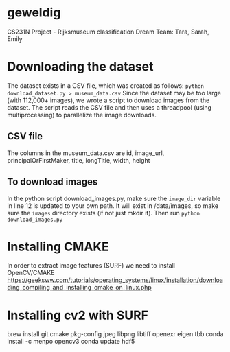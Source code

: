 # geweldig
CS231N Project - Rijksmuseum classification
Dream Team: Tara, Sarah, Emily

# Downloading the dataset
The dataset exists in a CSV file, which was created as follows:
`python download_dataset.py > museum_data.csv`
Since the dataset may be too large (with 112,000+ images), we wrote a script to download images from the dataset.
The script reads the CSV file and then uses a threadpool (using multiprocessing) to parallelize the image downloads. 

## CSV file
The columns in the museum_data.csv are
id, image_url, principalOrFirstMaker, title, longTitle, width, height

## To download images
In the python script download_images.py, make sure the `image_dir` variable in line 12 is updated to your own path. 
It will exist in /data/images, so make sure the `images` directory exists (if not just mkdir it). 
Then run `python download_images.py`

# Installing CMAKE
In order to extract image features (SURF) we need to install OpenCV/CMAKE
https://geeksww.com/tutorials/operating_systems/linux/installation/downloading_compiling_and_installing_cmake_on_linux.php

# Installing cv2 with SURF
brew install git cmake pkg-config jpeg libpng libtiff openexr eigen tbb
conda install -c menpo opencv3
conda update hdf5
